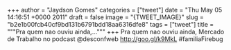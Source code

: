 
+++
author = "Jaydson Gomes"
categories = ["tweet"]
date = "Thu May 05 14:16:51 +0000 2011"
draft = false
image = "{TWEET_IMAGE}"
slug = "b2e1b00fcb40cf9bd131b6791bdd18aa6316dfe8"
tags = ["tweet"]
title = """Pra quem nao ouviu ainda,..."""
+++
Pra quem nao ouviu ainda, Mercado de Trabalho no podcast @desconfweb   http://goo.gl/k9MkL #familiaFirebug
